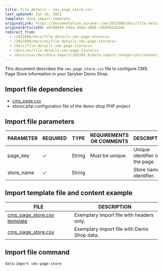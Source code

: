 ```yaml
---
title: File details - cms_page_store.csv
last_updated: Jun 16, 2021
template: data-import-template
originalLink: https://documentation.spryker.com/2021080/docs/file-details-cms-page-storecsv
originalArticleId: e8f80649-24da-450a-a696-c3b9f02a52eb
redirect_from:
  - /2021080/docs/file-details-cms-page-storecsv
  - /2021080/docs/en/file-details-cms-page-storecsv
  - /docs/file-details-cms-page-storecsv
  - /docs/en/file-details-cms-page-storecsv
  - /docs/scos/dev/data-import/202204.0/data-import-categories/content-management/file-details-cms-page-store.csv.html
---
```


This document describes the `cms_page_store.csv` file to configure CMS Page Store information in your Spryker Demo Shop.

## Import file dependencies


* [cms_page.csv](/docs/pbc/all/content-management-system/import-and-export-data/file-details-cms-page.csv.html)
* *stores.php* configuration file of the demo shop PHP project


## Import file parameters


| PARAMETER | REQUIRED | TYPE | REQUIREMENTS OR COMMENTS | DESCRIPTION |
| --- | --- | --- | --- | --- |
| page_key | &check; | String | Must be unique. | Unique identifier of the page. |
| store_name | &check; | String |  | Store name identifier. |



## Import template file and content example

| FILE | DESCRIPTION |
| --- | --- |
| [cms_page_store.csv template](https://spryker.s3.eu-central-1.amazonaws.com/docs/Developer+Guide/Back-End/Data+Manipulation/Data+Ingestion/Data+Import/Data+Import+Categories/Content+Management/Template+cms_page_store.csv) | Exemplary import file with headers only. |
| [cms_page_store.csv](https://spryker.s3.eu-central-1.amazonaws.com/docs/Developer+Guide/Back-End/Data+Manipulation/Data+Ingestion/Data+Import/Data+Import+Categories/Content+Management/cms_page_store.csv) | Exemplary import file with Demo Shop data. |

## Import file command

```bash
data:import cms-page-store
```
